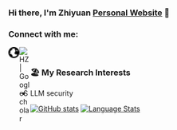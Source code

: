 ### Hi there, I'm Zhiyuan [Personal Website][website] 👋



### Connect with me:

[<img align="left" alt="HZ" width="22px" src="https://raw.githubusercontent.com/iconic/open-iconic/master/svg/globe.svg" />][website]
[<img align="left" alt="HZ | GoogleScholar" width="22px" src="https://cdn.jsdelivr.net/npm/simple-icons@v3/icons/googlescholar.svg" />][GoogleScholar]


<br />



### :beach_umbrella: My Research Interests
- LLM security




[![GitHub stats](https://github-readme-stats.vercel.app/api?username=BillChan226&count_private=true&theme=vue&show_icons=true)]()
[![Language Stats](https://github-readme-stats.vercel.app/api/top-langs/?username=BillChan226&langs_count=8&theme=vue&layout=compact)]()



[website]: https://comfzy.github.io/
[GoogleScholar]: https://scholar.google.com/citations?user=M0ciXiUAAAAJ&hl=en


<!---
comfuzxc/comfuzxc is a ✨ special ✨ repository because its `README.md` (this file) appears on your GitHub profile.
You can click the Preview link to take a look at your changes.
--->
